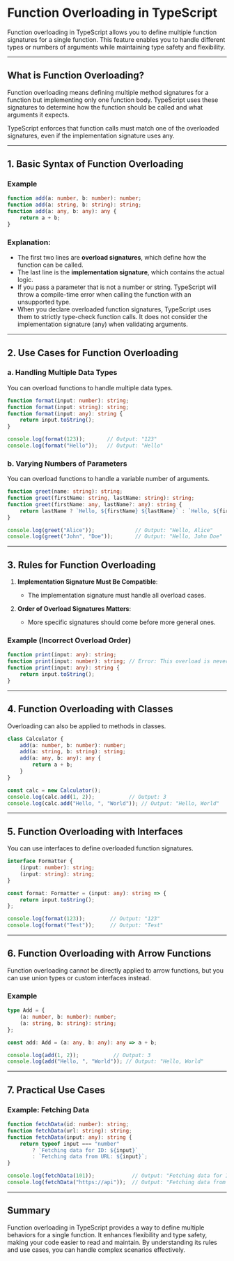 
# Function Overloading in TypeScript

Function overloading in TypeScript allows you to define multiple function signatures for a single function. This feature enables you to handle different types or numbers of arguments while maintaining type safety and flexibility.

---

## **What is Function Overloading?**

Function overloading means defining multiple method signatures for a function but implementing only one function body. TypeScript uses these signatures to determine how the function should be called and what arguments it expects.

TypeScript enforces that function calls must match one of the overloaded signatures, even if the implementation signature uses any.

---

## **1. Basic Syntax of Function Overloading**

### Example
```typescript
function add(a: number, b: number): number;
function add(a: string, b: string): string;
function add(a: any, b: any): any {
    return a + b;
}
```

### Explanation:
- The first two lines are **overload signatures**, which define how the function can be called.
- The last line is the **implementation signature**, which contains the actual logic.
- If you pass a parameter that is not a number or string. TypeScript will throw a compile-time error when calling the function with an unsupported type.
- When you declare overloaded function signatures, TypeScript uses them to strictly type-check function calls. It does not consider the implementation signature (any) when validating arguments.

---

## **2. Use Cases for Function Overloading**

### a. Handling Multiple Data Types
You can overload functions to handle multiple data types.
```typescript
function format(input: number): string;
function format(input: string): string;
function format(input: any): string {
    return input.toString();
}

console.log(format(123));       // Output: "123"
console.log(format("Hello"));   // Output: "Hello"
```

### b. Varying Numbers of Parameters
You can overload functions to handle a variable number of arguments.
```typescript
function greet(name: string): string;
function greet(firstName: string, lastName: string): string;
function greet(firstName: any, lastName?: any): string {
    return lastName ? `Hello, ${firstName} ${lastName}` : `Hello, ${firstName}`;
}

console.log(greet("Alice"));             // Output: "Hello, Alice"
console.log(greet("John", "Doe"));       // Output: "Hello, John Doe"
```

---

## **3. Rules for Function Overloading**

1. **Implementation Signature Must Be Compatible**:
   - The implementation signature must handle all overload cases.
   
2. **Order of Overload Signatures Matters**:
   - More specific signatures should come before more general ones.

### Example (Incorrect Overload Order)
```typescript
function print(input: any): string;
function print(input: number): string; // Error: This overload is never called
function print(input: any): string {
    return input.toString();
}
```

---

## **4. Function Overloading with Classes**

Overloading can also be applied to methods in classes.
```typescript
class Calculator {
    add(a: number, b: number): number;
    add(a: string, b: string): string;
    add(a: any, b: any): any {
        return a + b;
    }
}

const calc = new Calculator();
console.log(calc.add(1, 2));           // Output: 3
console.log(calc.add("Hello, ", "World")); // Output: "Hello, World"
```

---

## **5. Function Overloading with Interfaces**

You can use interfaces to define overloaded function signatures.
```typescript
interface Formatter {
    (input: number): string;
    (input: string): string;
}

const format: Formatter = (input: any): string => {
    return input.toString();
};

console.log(format(123));        // Output: "123"
console.log(format("Test"));     // Output: "Test"
```

---

## **6. Function Overloading with Arrow Functions**

Function overloading cannot be directly applied to arrow functions, but you can use union types or custom interfaces instead.

### Example
```typescript
type Add = {
    (a: number, b: number): number;
    (a: string, b: string): string;
};

const add: Add = (a: any, b: any): any => a + b;

console.log(add(1, 2));           // Output: 3
console.log(add("Hello, ", "World")); // Output: "Hello, World"
```

---

## **7. Practical Use Cases**

### Example: Fetching Data
```typescript
function fetchData(id: number): string;
function fetchData(url: string): string;
function fetchData(input: any): string {
    return typeof input === "number"
        ? `Fetching data for ID: ${input}`
        : `Fetching data from URL: ${input}`;
}

console.log(fetchData(101));            // Output: "Fetching data for ID: 101"
console.log(fetchData("https://api"));  // Output: "Fetching data from URL: https://api"
```

---

## **Summary**

Function overloading in TypeScript provides a way to define multiple behaviors for a single function. It enhances flexibility and type safety, making your code easier to read and maintain. By understanding its rules and use cases, you can handle complex scenarios effectively.

